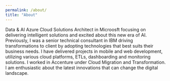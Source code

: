 ```yaml
---
permalink: /about/
title: "About"
---
```


Data & AI Azure Cloud Solutions Architect in Microosft focusing on delivering intelligent solutions and excited about this new era of AI. Previously, I was a senior technical consultant in IBM driving transformations to client by adopting technologies that best suits their business needs. I have delivered projects in mobile and web development, utilizing various cloud platforms, ETLs, dashboarding and monitoring solutions. I worked in Accenture under Cloud Migration and Transformation. I am enthusiastic about the latest innovations that can change the digital landscape.